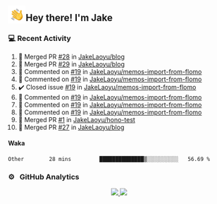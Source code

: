 <img alt="Night Coding" src="./assets/Hand%20Wave.gif" width='40' align="left"/><h2>Hey there! I'm Jake</h2>

### 💻 Recent Activity

<!--RECENT_ACTIVITY:start-->
1. 🎉 Merged PR [#28](https://github.com/JakeLaoyu/blog/pull/28) in [JakeLaoyu/blog](https://github.com/JakeLaoyu/blog)<br>
2. 🎉 Merged PR [#29](https://github.com/JakeLaoyu/blog/pull/29) in [JakeLaoyu/blog](https://github.com/JakeLaoyu/blog)<br>
3. 💬 Commented on [#19](https://github.com/JakeLaoyu/memos-import-from-flomo/issues/19#issuecomment-1888567763) in [JakeLaoyu/memos-import-from-flomo](https://github.com/JakeLaoyu/memos-import-from-flomo)<br>
4. 💬 Commented on [#19](https://github.com/JakeLaoyu/memos-import-from-flomo/issues/19#issuecomment-1884319265) in [JakeLaoyu/memos-import-from-flomo](https://github.com/JakeLaoyu/memos-import-from-flomo)<br>
5. ✔️ Closed issue [#19](https://github.com/JakeLaoyu/memos-import-from-flomo/issues/19) in [JakeLaoyu/memos-import-from-flomo](https://github.com/JakeLaoyu/memos-import-from-flomo)<br>
6. 💬 Commented on [#19](https://github.com/JakeLaoyu/memos-import-from-flomo/issues/19#issuecomment-1880074410) in [JakeLaoyu/memos-import-from-flomo](https://github.com/JakeLaoyu/memos-import-from-flomo)<br>
7. 💬 Commented on [#19](https://github.com/JakeLaoyu/memos-import-from-flomo/issues/19#issuecomment-1880073543) in [JakeLaoyu/memos-import-from-flomo](https://github.com/JakeLaoyu/memos-import-from-flomo)<br>
8. 💬 Commented on [#19](https://github.com/JakeLaoyu/memos-import-from-flomo/issues/19#issuecomment-1880072951) in [JakeLaoyu/memos-import-from-flomo](https://github.com/JakeLaoyu/memos-import-from-flomo)<br>
9. 🎉 Merged PR [#1](https://github.com/JakeLaoyu/hono-test/pull/1) in [JakeLaoyu/hono-test](https://github.com/JakeLaoyu/hono-test)<br>
10. 🎉 Merged PR [#27](https://github.com/JakeLaoyu/blog/pull/27) in [JakeLaoyu/blog](https://github.com/JakeLaoyu/blog)<br>
<!--RECENT_ACTIVITY:end-->

#### Waka

<!--START_SECTION:waka-->

```text
Other        28 mins         ██████████████▒░░░░░░░░░░   56.69 %
```

<!--END_SECTION:waka-->

### ⚙️ &nbsp; GitHub Analytics

<p align="center">
<a href="https://github.com/JakeLaoyu">
  <img height="180em" src="https://github-readme-stats-eight-theta.vercel.app/api?username=jakelaoyu&show_icons=true&theme=algolia&include_all_commits=true&count_private=true"/>
  <img height="180em" src="https://github-readme-stats-eight-theta.vercel.app/api/top-langs/?username=jakelaoyu&layout=compact&langs_count=8&theme=algolia&hide=html&count_private=true"/>
</a>
</p>

<!-- ### 🤝🏻 &nbsp; Connect with Me

<p align="center">
<a href="https://i.jakeyu.top"><img src="https://img.shields.io/badge/-i.jakeyu.top-3423A6?style=flat&logo=Google-Chrome&logoColor=white"/></a>
<a href="mailto:jake.laoyu@gmail.com"><img src="https://img.shields.io/badge/-jake.laoyu@gmail.com-D14836?style=flat&logo=Gmail&logoColor=white"/></a>
</p> -->
